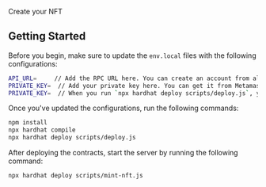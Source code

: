 Create your NFT
## Getting Started

Before you begin, make sure to update the `env.local` files with the following configurations:
```bash
API_URL=     // Add the RPC URL here. You can create an account from alchemy.com and create a project. After that, you will receive the RPC URL.
PRIVATE_KEY=  // Add your private key here. You can get it from Metamask by clicking on your account, then on the menu (3-dot button), selecting Account details, and clicking on show Private Key.
PRIVATE_KEY=  // When you run `npx hardhat deploy scripts/deploy.js`, you will receive the public address of the contract.

```
Once you've updated the configurations, run the following commands:

```bash
npm install
npx hardhat compile
npx hardhat deploy scripts/deploy.js
```
After deploying the contracts, start the server by running the following command:
```bash
npx hardhat deploy scripts/mint-nft.js
```




